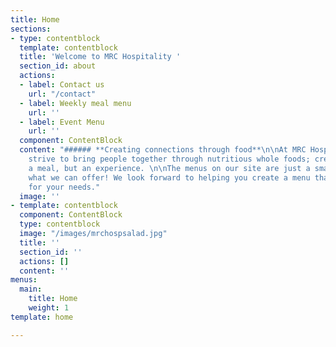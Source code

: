 ```yaml
---
title: Home
sections:
- type: contentblock
  template: contentblock
  title: 'Welcome to MRC Hospitality '
  section_id: about
  actions:
  - label: Contact us
    url: "/contact"
  - label: Weekly meal menu
    url: ''
  - label: Event Menu
    url: ''
  component: ContentBlock
  content: "###### **Creating connections through food**\n\nAt MRC Hospitality we
    strive to bring people together through nutritious whole foods; creating not just
    a meal, but an experience. \n\nThe menus on our site are just a small taste of
    what we can offer! We look forward to helping you create a menu that is perfect
    for your needs."
  image: ''
- template: contentblock
  component: ContentBlock
  type: contentblock
  image: "/images/mrchospsalad.jpg"
  title: ''
  section_id: ''
  actions: []
  content: ''
menus:
  main:
    title: Home
    weight: 1
template: home

---
```

